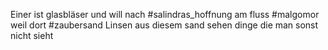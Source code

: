 Einer ist glasbläser und will nach #salindras_hoffnung am fluss #malgomor weil dort #zaubersand 
Linsen aus diesem sand sehen dinge die man sonst nicht sieht